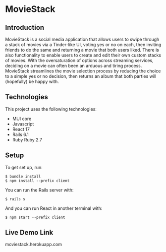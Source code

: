 # MovieStack

## Introduction

MovieStack is a social media application that allows users to swipe through a stack of movies via a Tinder-like UI, voting yes or no on each, then inviting friends to do the same and returning a movie that both users liked. There is also functionality to enable users to create and edit their own custom stacks of movies. With the oversaturation of options across streaming services, deciding on a movie can often been an arduous and tiring process. MovieStack streamlines the movie selection process by reducing the choice to a simple yes or no decision, then returns an album that both parties will (hopefully) be happy with.

## Technologies

This project uses the following technologies:
- MUI core
- Javascript
- React 17
- Rails 6.1
- Ruby Ruby 2.7

## Setup

To get set up, run:

```console
$ bundle install
$ npm install --prefix client
```

You can run the Rails server with:

```console
$ rails s
```

And you can run React in another terminal with:

```console
$ npm start --prefix client
```

## Live Demo Link

moviestack.herokuapp.com
